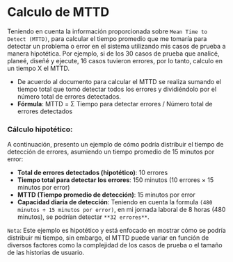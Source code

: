 # Calculo de MTTD

Teniendo en cuenta la información proporcionada sobre `Mean Time to Detect (MTTD)`, para calcular el tiempo promedio que me tomaría para detectar
un problema o error en el sistema utilizando mis casos de prueba a manera hipotética. Por ejemplo, si
de los 30 casos de prueba que analicé, planeé, diseñé y ejecute, 16 casos tuvieron errores, por lo tanto, calculo en
un tiempo X el MTTD.

- De acuerdo al documento para calcular el MTTD se realiza sumando el tiempo total que tomó detectar todos los errores y dividiéndolo por el número total de errores detectados.
- **Fórmula**: MTTD = Σ Tiempo para detectar errores / Número total de errores detectados

### Cálculo hipotético:

A continuación, presento un ejemplo de cómo podría distribuir el tiempo de detección de errores, asumiendo un tiempo promedio de 15 minutos por error:

- **Total de errores detectados (hipotético)**: 10 errores
- **Tiempo total para detectar los errores**: 150 minutos (10 errores × 15 minutos por error)
- **MTTD (Tiempo promedio de detección)**: 15 minutos por error
- **Capacidad diaria de detección**: Teniendo en cuenta la formula `(480 minutos ÷ 15 minutos por error)`, en mi jornada laboral de 8 horas (480 minutos), se podrían detectar `**32 errores**`.

`Nota`: Este ejemplo es hipotético y está enfocado en mostrar cómo se podría distribuir mi tiempo, sin embargo, el MTTD puede variar en función de diversos factores como la complejidad de los casos de prueba o el tamaño de las historias de usuario.
